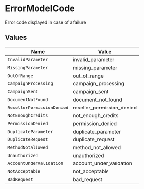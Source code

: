 # ErrorModelCode

Error code displayed in case of a failure


## Values

| Name                       | Value                      |
| -------------------------- | -------------------------- |
| `InvalidParameter`         | invalid_parameter          |
| `MissingParameter`         | missing_parameter          |
| `OutOfRange`               | out_of_range               |
| `CampaignProcessing`       | campaign_processing        |
| `CampaignSent`             | campaign_sent              |
| `DocumentNotFound`         | document_not_found         |
| `ResellerPermissionDenied` | reseller_permission_denied |
| `NotEnoughCredits`         | not_enough_credits         |
| `PermissionDenied`         | permission_denied          |
| `DuplicateParameter`       | duplicate_parameter        |
| `DuplicateRequest`         | duplicate_request          |
| `MethodNotAllowed`         | method_not_allowed         |
| `Unauthorized`             | unauthorized               |
| `AccountUnderValidation`   | account_under_validation   |
| `NotAcceptable`            | not_acceptable             |
| `BadRequest`               | bad_request                |